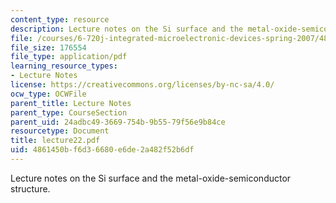 ```yaml
---
content_type: resource
description: Lecture notes on the Si surface and the metal-oxide-semiconductor structure.
file: /courses/6-720j-integrated-microelectronic-devices-spring-2007/4861450bf6d36680e6de2a482f52b6df_lecture22.pdf
file_size: 176554
file_type: application/pdf
learning_resource_types:
- Lecture Notes
license: https://creativecommons.org/licenses/by-nc-sa/4.0/
ocw_type: OCWFile
parent_title: Lecture Notes
parent_type: CourseSection
parent_uid: 24adbc49-3669-754b-9b55-79f56e9b84ce
resourcetype: Document
title: lecture22.pdf
uid: 4861450b-f6d3-6680-e6de-2a482f52b6df
---
```

Lecture notes on the Si surface and the metal-oxide-semiconductor structure.